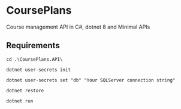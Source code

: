 # CoursePlans

Course management API in C#, dotnet 8 and Minimal APIs

## Requirements

`cd .\CoursePlans.API\`

`dotnet user-secrets init`

`dotnet user-secrets set "db" "Your SQLServer connection string"`

`dotnet restore`

`dotnet run`
